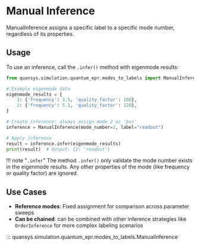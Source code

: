 # Manual Inference

ManualInference assigns a specific label to a specific mode number, regardless of its properties.

## Usage

To use an inference, call the `.infer()` method with eigenmode results:

```python
from quansys.simulation.quantum_epr.modes_to_labels import ManualInference

# Example eigenmode data  
eigenmode_results = {
    1: {'frequency': 3.5, 'quality_factor': 100},
    2: {'frequency': 5.1, 'quality_factor': 120}, 
}

# Create inference: always assign mode 2 as 'bus'
inference = ManualInference(mode_number=2, label="readout")

# Apply inference
result = inference.infer(eigenmode_results)
print(result)  # Output: {2: 'readout'}
```

!!! note "`.infer`"
    The method `.infer()` only validate the mode number exists in the eigenmode results.
    Any other properties of the mode (like frequency or quality factor) are ignored.


## Use Cases

- **Reference modes**: Fixed assignment for comparison across parameter sweeps
- **Can be chained**: can be combined with other inference strategies like `OrderInference` for more complex labeling scenarios

::: quansys.simulation.quantum_epr.modes_to_labels.ManualInference